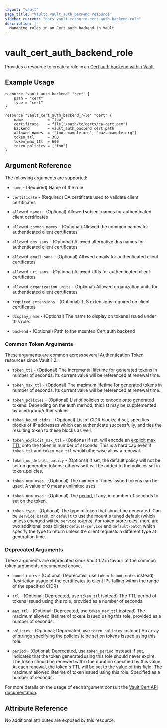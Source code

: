 ```yaml
---
layout: "vault"
page_title: "Vault: vault_auth_backend resource"
sidebar_current: "docs-vault-resource-cert-auth-backend-role"
description: |-
  Managing roles in an Cert auth backend in Vault
---
```


# vault\_cert\_auth\_backend\_role

Provides a resource to create a role in an [Cert auth backend within Vault](https://www.vaultproject.io/docs/auth/cert.html).

## Example Usage

```hcl
resource "vault_auth_backend" "cert" {
    path = "cert"
    type = "cert"
}

resource "vault_cert_auth_backend_role" "cert" {
    name           = "foo"
    certificate    = file("/path/to/certs/ca-cert.pem")
    backend        = vault_auth_backend.cert.path
    allowed_names  = ["foo.example.org", "baz.example.org"]
    token_ttl      = 300
    token_max_ttl  = 600
    token_policies = ["foo"]
}
```

## Argument Reference

The following arguments are supported:

* `name` - (Required) Name of the role

* `certificate` - (Required) CA certificate used to validate client certificates

* `allowed_names` - (Optional) Allowed subject names for authenticated client certificates

* `allowed_common_names` - (Optional) Allowed the common names for authenticated client certificates

* `allowed_dns_sans` - (Optional) Allowed alternative dns names for authenticated client certificates

* `allowed_email_sans` - (Optional) Allowed emails for authenticated client certificates

* `allowed_uri_sans` - (Optional) Allowed URIs for authenticated client certificates

* `allowed_organization_units` - (Optional) Allowed organization units for authenticated client certificates

* `required_extensions` - (Optional) TLS extensions required on client certificates

* `display_name` - (Optional) The name to display on tokens issued under this role.

* `backend` - (Optional) Path to the mounted Cert auth backend

### Common Token Arguments

These arguments are common across several Authentication Token resources since Vault 1.2.

* `token_ttl` - (Optional) The incremental lifetime for generated tokens in number of seconds.
  Its current value will be referenced at renewal time.

* `token_max_ttl` - (Optional) The maximum lifetime for generated tokens in number of seconds.
  Its current value will be referenced at renewal time.

* `token_policies` - (Optional) List of policies to encode onto generated tokens. Depending
  on the auth method, this list may be supplemented by user/group/other values.

* `token_bound_cidrs` - (Optional) List of CIDR blocks; if set, specifies blocks of IP
  addresses which can authenticate successfully, and ties the resulting token to these blocks
  as well.

* `token_explicit_max_ttl` - (Optional) If set, will encode an
  [explicit max TTL](https://www.vaultproject.io/docs/concepts/tokens.html#token-time-to-live-periodic-tokens-and-explicit-max-ttls)
  onto the token in number of seconds. This is a hard cap even if `token_ttl` and
  `token_max_ttl` would otherwise allow a renewal.

* `token_no_default_policy` - (Optional) If set, the default policy will not be set on
  generated tokens; otherwise it will be added to the policies set in token_policies.

* `token_num_uses` - (Optional) The number of times issued tokens can be used.
  A value of 0 means unlimited uses.

* `token_num_uses` - (Optional) The
  [period](https://www.vaultproject.io/docs/concepts/tokens.html#token-time-to-live-periodic-tokens-and-explicit-max-ttls),
  if any, in number of seconds to set on the token.

* `token_type` - (Optional) The type of token that should be generated. Can be `service`,
  `batch`, or `default` to use the mount's tuned default (which unless changed will be
  `service` tokens). For token store roles, there are two additional possibilities:
  `default-service` and `default-batch` which specify the type to return unless the client
  requests a different type at generation time.

### Deprecated Arguments

These arguments are deprecated since Vault 1.2 in favour of the common token arguments
documented above.

* `bound_cidrs` - (Optional; Deprecated, use `token_bound_cidrs` instead) Restriction usage of the
  certificates to client IPs falling within the range of the specified CIDRs

* `ttl` - (Optional; Deprecated, use `token_ttl` isntead) The TTL period of tokens issued
  using this role, provided as a number of seconds.

* `max_ttl` - (Optional; Deprecated, use `token_max_ttl` instead) The maximum allowed lifetime of tokens
  issued using this role, provided as a number of seconds.

* `policies` - (Optional; Deprecated, use `token_policies` instead) An array of strings
  specifying the policies to be set on tokens issued using this role.

* `period` - (Optional; Deprecated, use `token_period` instead) If set, indicates that the
  token generated using this role should never expire. The token should be renewed within the
  duration specified by this value. At each renewal, the token's TTL will be set to the
  value of this field. The maximum allowed lifetime of token issued using this
  role. Specified as a number of seconds.

For more details on the usage of each argument consult the [Vault Cert API documentation](https://www.vaultproject.io/api/auth/cert/index.html).

## Attribute Reference

No additional attributes are exposed by this resource.

